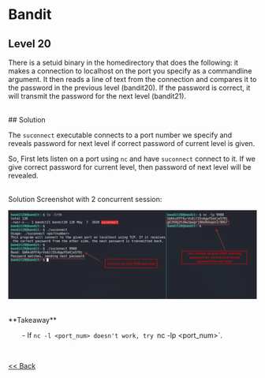 # Bandit

## Level 20
There is a setuid binary in the homedirectory that does the following: it makes a connection to localhost on the port you specify as a commandline argument. It then reads a line of text from the connection and compares it to the password in the previous level (bandit20). If the password is correct, it will transmit the password for the next level (bandit21).

<br/>
## Solution

The `suconnect` executable connects to a port number we specify and reveals password for next level if correct password of current level is given.

So, First lets listen on a port using `nc` and have `suconnect` connect to it. If we give correct password for current level, then password of next level will be revealed.

<br/>
Solution Screenshot with 2 concurrent session:

![Level 20 Image](./images/Level20.png)

<br/>
<span id=green>**Takeaway**</span><br/>

  - If `nc -l <port_num> doesn't work, try `nc -lp <port_num>`.<br/>

<br/>

[<< Back](https://grey-fish.github.io/Bandit/index.html)
